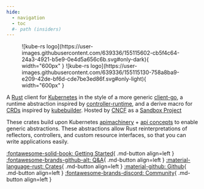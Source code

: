 ```yaml
---
hide:
  - navigation
  - toc
  #- path (insiders)
---
```


<script>
document.getElementsByTagName('h1')[0].remove(); // remove big Home - (hide: path is insiders)
</script>

<figure markdown>
![kube-rs logo](https://user-images.githubusercontent.com/639336/155115602-cb5f4c64-24a3-4921-b5e9-0e4d5a656c6b.svg#only-dark){ width="600px" } ![kube-rs logo](https://user-images.githubusercontent.com/639336/155115130-758a8ba9-e209-42de-bf6d-cde7be3ed86f.svg#only-light){ width="600px" }
</figure>

A [Rust](https://rust-lang.org/) client for [Kubernetes](http://kubernetes.io) in the style of a more generic [client-go](https://github.com/kubernetes/client-go), a runtime abstraction inspired by [controller-runtime](https://github.com/kubernetes-sigs/controller-runtime), and a derive macro for [CRDs](https://kubernetes.io/docs/tasks/extend-kubernetes/custom-resources/custom-resource-definitions/) inspired by [kubebuilder](https://book.kubebuilder.io/reference/generating-crd.html). Hosted by [CNCF](https://cncf.io/) as a [Sandbox Project](https://www.cncf.io/sandbox-projects/)

These crates build upon Kubernetes [apimachinery](https://github.com/kubernetes/apimachinery/blob/master/pkg/apis/meta/v1/types.go) + [api concepts](https://kubernetes.io/docs/reference/using-api/api-concepts/) to enable generic abstractions. These abstractions allow Rust reinterpretations of reflectors, controllers, and custom resource interfaces, so that you can write applications easily.

<!-- TODO: use an overrides page for home https://github.com/squidfunk/mkdocs-material/blob/9655c3a92471f261533d48b8611a8d24dbfebb13/src/overrides/home.html via https://github.com/squidfunk/mkdocs-material/blob/master/docs/index.md -->


[:fontawesome-solid-book: Getting Started](getting-started){ .md-button align=left } [:fontawesome-brands-github-alt: Q&A](https://github.com/kube-rs/kube/discussions){ .md-button align=left } [:material-language-rust: Crates](https://crates.io/crates/kube){ .md-button align=left } [:material-github: Github](https://github.com/kube-rs){ .md-button align=left }  [:fontawesome-brands-discord: Community](https://discord.gg/tokio){ .md-button align=left }

<style>
  p:has(a.md-button) {
    display: flex;
    flex-wrap: wrap;
    justify-content: center;
  }
  p > a.md-button {
    text-align: center;
    justify-content: center;
    align-items: center;
    margin: 3px;
    flex-grow: 0;
    flex-shrink: 0;
  }
  p > a.md-button:hover {
    background: #114;
    color: #ddd;
    text-decoration: none;
  }
</style>

<!-- adopters here? -->
